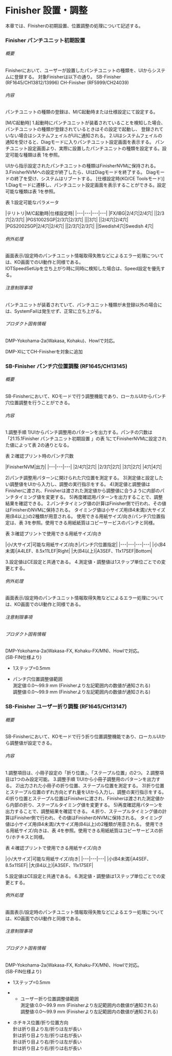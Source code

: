 # Finisher 設置・調整
本章では、FInisherの初期設置、位置調整の処理について記述する。

###  Finisher パンチユニット初期設置 

###### 概要
Finisherにおいて、ユーザーが設置したパンチユニットの種類を、UIからシステムに登録する。
対象Finisherは以下の通り。
SB-Finisher (RF1645/CH13812/13996)
CH-Finisher (RF5999/CH24039)

###### 内容

パンチユニットの種類の登録は、M/C起動時または仕様設定にて設定する。

\[M/C起動時\]
1.起動時にパンチユニットが装着されていることを検知した場合、
  パンチユニットの種類が登録されているときはその設定で起動し、
  登録されていない場合はシステムフェイルがUIに通知される。
2.UIはシステムフェイルの通知を受けると、Diagモードに入りパンチユニット設定画面を表示する。
  パンチユニット設定画面より、実際に設置したパンチユニットの種類を設定する。設定可能な種類は表
1を参照。
    
    
  UIから指示設定されたパンチユニットの種類はFinisherNVMに保持される。
3.FinisherNVMへの設定が終了したら、UIはDiagモードを終了する。
  Diagモードの終了を受け、システムはリブートする。
\[仕様設定時(KO/CE Toolsモード)\]
1.Diagモードに遷移し、パンチユニット設定画面を表示することができる。設定可能な種類は表
1を参照。

表 1:設定可能なパラメータ

|テリトリ|M/C起動時|仕様設定時|
|---|---|---|---|
|FX/IBG|2/4穴|2/4穴|
||2/3穴|2/3穴|
|PGS1002SGP|2/3穴|2/3穴|
|||3穴|
||2/4穴|2/4穴|
|PGS2002SGP|2/4穴|2/4穴|
||2/3穴|2/3穴|
||Swedish4穴|Swedish 4穴|


###### 例外処理
画面表示/設定時のパンチユニット情報取得失敗などによるエラー処理については、KO画面でのUI動作と同様である。  
IOTSpeedSetUpを立ち上がり時に同時に検知した場合は、Speed設定を優先する。

###### 注意制限事項
パンチユニットが装着されていて、パンチユニット種類が未登録以外の場合には、SystemFailは発生せず、正常に立ち上がる。

###### プロダクト固有情報

DMP-Yokohama-2a(Wakasa, Kohaku)、Howlで対応。

DMP-XIにてCH-Finisherを対象に追加

###  SB-Finisher パンチ穴位置調整 (RF1645/CH13145)

###### 概要
SB-Finisherにおいて、KOモードで行う調整機能であり、ローカルUIからパンチ穴位置調整を行うことができる。

###### 内容
1.調整手順
  1)UIからパンチ調整用のパターンを出力する。パンチの穴数は「21.15.1Finisher
パンチユニット初期設置 」の表 1にてFinisherNVMに設定された値によって表
2の通りとなる。

表 2:確認プリント時のパンチ穴数

|FinisherNVM|出力|
|---|---|---|
|2/4穴|2穴|
|2/3穴|2穴|
|3穴|2穴|
|4穴|4穴|

  2)パンチ調整用パターンに開けられた穴位置を測定する。
  3)測定値と設定したい調整値をUIから入力し、調整の実行指示をする。
  4)測定値と調整値はFinisherに渡され、Finisherは渡された測定値から調整値に合うように内部のパンチタイミング値を変更する。
  5)再度確認用パターンを出力することで、調整結果を確認できる。
2.パンチタイミング値の計算はFinisher側で行われ、その値はFinisherのNVMに保持される。
  タイミング値は小サイズ用(B4未満)/大サイズ用(B4以上)の2種類が用意される。
使用できる用紙サイズ/向き/パンチ穴位置指定は、表
3を参照。使用できる用紙紙質はコピーサービスのパンチと同様。

表 3:確認プリントで使用できる用紙サイズ/向き

|小/大サイズ|可能な用紙サイズ/向き|パンチ穴位置指定|
|---|---|---|---|
|小(B4未満)|A4LEF、8.5x11LEF|Right|
|大(B4以上)|A3SEF、11x17SEF|Bottom|

3.設定値はCE設定と共通である。
4.測定値・調整値は1ステップ単位ごとでの変更とする。

###### 例外処理
画面表示/設定時のパンチユニット情報取得失敗などによるエラー処理については、KO画面でのUI動作と同様である。

###### 注意制限事項

###### プロダクト固有情報

DMP-Yokohama-2a(Wakasa-FX, Kohaku-FX/MN)、Howlで対応。  
(SB-FIN仕様より)

-   1ステップ=0.5mm

-   パンチ穴位置調整値範囲  
    測定値:0.0～99.9 mm (Finisherより左記範囲内の数値が通知される)  
    調整値:0.0～99.9 mm (Finisherより左記範囲内の数値が通知される)

###  SB-Finisher ユーザー折り調整 (RF1645/CH13147)

###### 概要
SB-Finisherにおいて、KOモードで行う折り位置調整機能であり、ローカルUIから調整値が設定できる。

###### 内容
1.調整項目は、小冊子設定の「折り位置」、「ステープル位置」の2つ。
2.調整項目は1つのみ設定可能。
3.調整手順
  1)UIから小冊子調整用のパターンを出力する。
  2)出力された小冊子の折り位置、ステープル位置を測定する。
  3)折り位置とステープル位置のずれ方向とずれ量をUIから入力し、調整の実行指示をする。
  4)折り位置とステープル位置はFinisherに渡され、Finisherは渡された測定値から内部の折り、ステープルタイミング値を変更する。
  5)再度確認用パターンを出力することで、調整結果を確認できる。
4.折り、ステープルタイミング値の計算はFinisher側で行われ、その値はFinisherのNVMに保持される。
  タイミング値は小サイズ用(B4未満)/大サイズ用(B4以上)の2種類が用意される。
使用できる用紙サイズ/向きは、表
4を参照。使用できる用紙紙質はコピーサービスの折り/ホチキスと同様。

表 4:確認プリントで使用できる用紙サイズ/向き

|小/大サイズ|可能な用紙サイズ/向き|
|---|---|---|
|小(B4未満)|A4SEF、8.5x11SEF|
|大(B4以上)|A3SEF、11x17SEF|

5.設定値はCE設定と共通である。
6.測定値・調整値は1ステップ単位ごとでの変更とする。

###### 例外処理
画面表示/設定時のパンチユニット情報取得失敗などによるエラー処理については、KO画面でのUI動作と同様である。

###### 注意制限事項

###### プロダクト固有情報

DMP-Yokohama-2a(Wakasa-FX, Kohaku-FX/MN)、Howlで対応。  
(SB-FIN仕様より)

-   1ステップ=0.5mm

-   -   ユーザー折り位置調整値範囲  
    測定値:0.0～99.9 mm (Finisherより左記範囲内の数値が通知される)  
    調整値:0.0～99.9 mm (Finisherより左記範囲内の数値が通知される)

-   ホチキス位置/折り位置方向  
      針は折り目より左/折りは左が長い  
      針は折り目より左/折りは右が長い  
      針は折り目より右/折りは左が長い  
      針は折り目より右/折りは右が長い